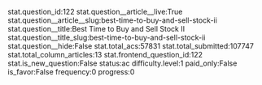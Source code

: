 stat.question_id:122
stat.question__article__live:True
stat.question__article__slug:best-time-to-buy-and-sell-stock-ii
stat.question__title:Best Time to Buy and Sell Stock II
stat.question__title_slug:best-time-to-buy-and-sell-stock-ii
stat.question__hide:False
stat.total_acs:57831
stat.total_submitted:107747
stat.total_column_articles:13
stat.frontend_question_id:122
stat.is_new_question:False
status:ac
difficulty.level:1
paid_only:False
is_favor:False
frequency:0
progress:0
